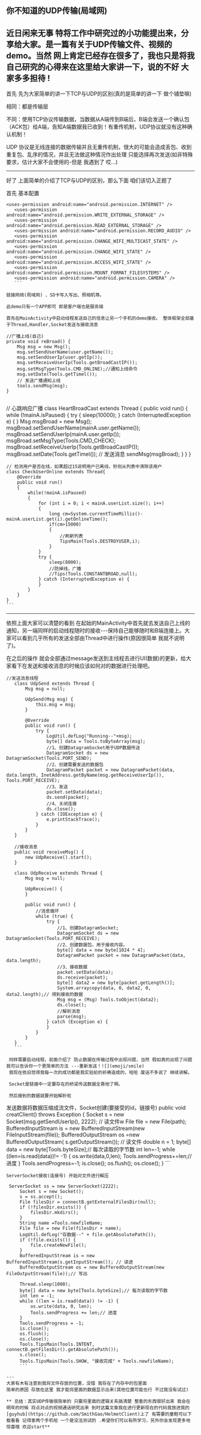 ## 你不知道的UDP传输(局域网)

  近日闲来无事 特将工作中研究过的小功能提出来，分享给大家。是一篇有关于UDP传输文件、视频的demo。当然 网上肯定已经存在很多了，我也只是将我自己研究的心得来在这里给大家讲一下，说的不好 大家多多担待 !
---
 首先 先为大家简单的讲一下TCP与UDP的区别(真的是简单的讲一下 做个铺垫嘛)
 
 相同：都是传输层 
 
 不同：使用TCP协议传输数据，当数据从A端传到B端后，B端会发送一个确认包（ACK包）给A端，告知A端数据我已收到！有重传机制，UDP协议就没有这种确认机制！
 
 UDP 协议是无线连接的数据传输并且无重传机制，很大的可能会造成丢包、收到重复包、乱序的情况，并且无法做这种情况作出处理 只能选择再次发送(如非特殊要求，估计大家不会使用的-但是 我遇到了 哎...)
 

---
好了 上面简单的介绍了TCP与UDP的区别，那么下面 咱们该切入正题了

首先 基本配置
 ``` 
 <uses-permission android:name="android.permission.INTERNET" />
    <uses-permission android:name="android.permission.WRITE_EXTERNAL_STORAGE" />
    <uses-permission android:name="android.permission.READ_EXTERNAL_STORAGE" />
    <uses-permission android:name="android.permission.RECORD_AUDIO" />
    <uses-permission android:name="android.permission.CHANGE_WIFI_MULTICAST_STATE" />
    <uses-permission android:name="android.permission.CHANGE_WIFI_STATE" />
    <uses-permission android:name="android.permission.ACCESS_WIFI_STATE" />
    <uses-permission android:name="android.permission.MOUNT_FORMAT_FILESYSTEMS" />
    <uses-permission android:name="android.permission.CAMERA" />
    ``` 

链接网络(局域网) 、SD卡写入写出、照相机等。

此demo只有一个APP即可 即是客户端也是服务端

首先在MainActivity中启动线程发送自己的信息让另一个手机的demo接收。 整体框架全部基于Thread,Handler,Socket发送与接收消息

``` 
	//广播上线(自己)
	private void reBroad() {
		Msg msg = new Msg();
		msg.setSendUserName(user.getName());
		msg.setSendUserIp(user.getIp());
		msg.setReceiveUserIp(Tools.getBroadCastIP());
		msg.setMsgType(Tools.CMD_ONLINE);//通知上线命令
		msg.setDate(Tools.getTimel());
		// 发送广播通知上线
		tools.sendMsg(msg);
	}
``` 
``` 
  // 心跳响应广播
    class HeartBroadCast extends Thread {
        public void run() {
            while (!mainA.isPaused) {
                try {
                    sleep(10000);
                } catch (InterruptedException e) {
                }
                Msg msgBroad = new Msg();
                msgBroad.setSendUserName(mainA.user.getName());
                msgBroad.setSendUserIp(mainA.user.getIp());
                msgBroad.setMsgType(Tools.CMD_CHECK);
                msgBroad.setReceiveUserIp(Tools.getBroadCastIP());
                msgBroad.setDate(Tools.getTimel());
                // 发送消息
                sendMsg(msgBroad);
            }
        }
    }

    // 检测用户是否在线，如果超过15说明用户已离线，秒则从列表中清除该用户
    class CheckUserOnline extends Thread{
        @Override
        public void run()
        {
            while(!mainA.isPaused)
            {
                for (int i = 0; i < mainA.userList.size(); i++)
                {
                    long cm=System.currentTimeMillis()-mainA.userList.get(i).getOnlineTime();
                    if(cm>15000)
                    {
                        //刷新列表
                        TipsMain(Tools.DESTROYUSER,i);
                    }
                }
                try {
                    sleep(8000);
                    //防掉线，广播
                    //Tips(Tools.CONSTANTBROAD,null);
                } catch (InterruptedException e) {
                }
            }
        }
    }
    ``` 
    

---

  依照上面大家可以清楚的看到 在起始的MainActivity中首先就去发送自己上线的通知，另一端同样的启动线程随时的接收---保持自己能够随时和B端连接上。大家可以看到几乎所有的发送全部由Thread中进行操作(原因很简单 我就不说明了)。
  
  在之后的操作 就会全部通过message发送到主线程去进行UI(数据)的更新，给大家看下在发送和接收消息的时候应该如何对的数据进行处理吧。
 ``` 
 //发送消息线程
    class UdpSend extends Thread {
        Msg msg = null;

        UdpSend(Msg msg) {
            this.msg = msg;
        }

        @Override
        public void run() {
            try {
                LogUtil.defLog("Running--"+msg);
                byte[] data = Tools.toByteArray(msg);
                //1、创建DatagramSocket用于UDP数据传送
                DatagramSocket ds = new DatagramSocket(Tools.PORT_SEND);
                //2、创建需要发送的数据包
                DatagramPacket packet = new DatagramPacket(data, data.length, InetAddress.getByName(msg.getReceiveUserIp()), Tools.PORT_RECEIVE);
                //3、发送
                packet.setData(data);
                ds.send(packet);
                //4、关闭连接
                ds.close();
            } catch (IOException e) {
                e.printStackTrace();
            }
        }
    }

    //接收消息
    public void receiveMsg() {
        new UdpReceive().start();
    }

    class UdpReceive extends Thread {
        Msg msg = null;

        UdpReceive() {
        }

        public void run() {
            //消息循环
            while (true) {
                try {
                    //1、创建DatagramSocket;
                    DatagramSocket ds = new DatagramSocket(Tools.PORT_RECEIVE);
                    //2、创建数据包，用于接收内容。
                    byte[] data = new byte[1024 * 4];
                    DatagramPacket packet = new DatagramPacket(data, data.length);
                    //3、接收数据
                    packet.setData(data);
                    ds.receive(packet);
                    byte[] data2 = new byte[packet.getLength()];
                    System.arraycopy(data, 0, data2, 0, data2.length);// 得到接收的数据
                    Msg msg = (Msg) Tools.toObject(data2);
                    ds.close();
                    //解析消息
                    parse(msg);
                } catch (Exception e) {
                }
            }
        }
    }
    ``` 
  
  同样需要启动线程，前面介绍了 防止数据在传输过程中出现问题，当然 假如真的出现了问题 我可以告诉你一个更简单的方法 ---重新发送！![](emoji/smile)
  我现在依旧觉得我每一次的成功都是我实验前的祈祷造成的，哈哈 废话不多说了 继续讲解。
  
  Socket是链接中一定要存在的桥梁传送数据全靠他了啊。
  
  然后接到的数据就要开始解析啦
  ``` 
  发送数据将数据压缩成流文件，Socket创建(要接受的id，链接号)
	public void creatClient() throws Exception {
		Socket s = new Socket(msg.getSendUserIp(), 2222);
		// 读文件w
		File file = new File(path);
		BufferedInputStream is = new BufferedInputStream(new FileInputStream(file));
		BufferedOutputStream os =new BufferedOutputStream( s.getOutputStream());
		// 读文件
		double n = 1;
		byte[] data = new byte[Tools.byteSize];// 每次读取的字节数
		int len=-1;
		while ((len=is.read(data))!= -1) {
			os.write(data,0,len); 
			Tools.sendProgress+=len;//进度
		}
		Tools.sendProgress=-1;
		is.close();
		os.flush();
		os.close();
	}
	``` 
   
   ``` 
   ServerSocket接收(连接号) 开始对文件进行解压
   
	ServerSocket ss = new ServerSocket(2222);
		Socket s = new Socket();
		s = ss.accept();
		File filesDir = connectB.getExternalFilesDir(null);
		if (!filesDir.exists()) {
			filesDir.mkdirs();
		}
		String name =Tools.newfileName;
		File file = new File(filesDir + name);
		LogUtil.defLog("存数据--" + file.getAbsolutePath());
		if (!file.exists()) {
			file.createNewFile();
		}
		BufferedInputStream is = new BufferedInputStream(s.getInputStream()); // 读进
		BufferedOutputStream os = new BufferedOutputStream(new FileOutputStream(file));// 写出

		Thread.sleep(1000);
		byte[] data = new byte[Tools.byteSize];// 每次读取的字节数
		int len = -1;
		while ((len = is.read(data)) != -1) {
			os.write(data, 0, len);
			Tools.sendProgress += len;// 进度
		}
		Tools.sendProgress = -1;
		is.close();
		os.flush();
		os.close();
		Tools.TipsMain(Tools.INTENT, connectB.getFilesDir().getAbsolutePath());
		s.close();
		Tools.TipsMain(Tools.SHOW, "接收完成" + Tools.newfileName);
		``` 

---
 大家有木有注意到我将文件存放的位置，没错 我存在了内存中的包里面
 简单的原因 存放在这里 我才能将里面的数据显示出来(其他位置可能也行 不过我没有试过)
 
** 总结：其实UDP传输很简单的 只要将里面的逻辑关系搞清楚 整套的东西很好出来 我会在明年的时候 将点对点的视频通话研究出来 到时这篇文章我在进行更新现在的代码我放进我的[guyhub](https://github.com/SmithGao/HelmetClient)上了 有需要的童鞋可以下载看看 记得拿两个手机哈 一个是没法测试的 .希望你们可以有所学习，另外你会发现更多地惊喜哦 欢迎start**
